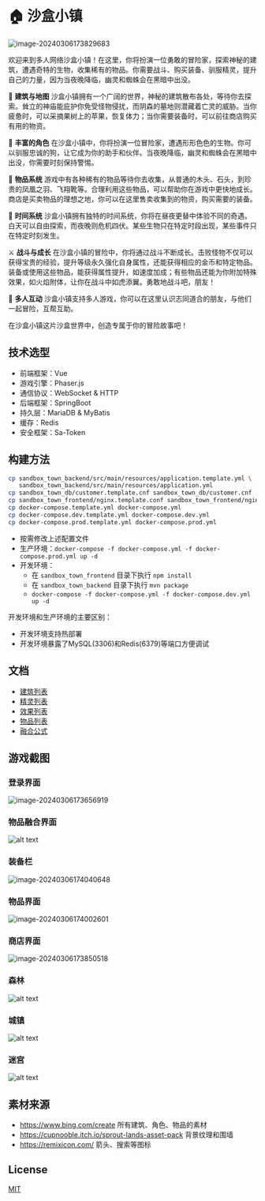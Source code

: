 # 🏠 沙盒小镇

![image-20240306173829683](doc/assets/image-20240306173829683.png)

欢迎来到多人网络沙盒小镇！在这里，你将扮演一位勇敢的冒险家，探索神秘的建筑，遭遇奇特的生物，收集稀有的物品。你需要战斗、购买装备、驯服精灵，提升自己的力量，因为当夜晚降临，幽灵和蜘蛛会在黑暗中出没。

🏰 **建筑与地图** 沙盒小镇拥有一个广阔的世界，神秘的建筑散布各处，等待你去探索。耸立的神庙能庇护你免受怪物侵扰，而阴森的墓地则潜藏着亡灵的威胁。当你疲惫时，可以采摘果树上的苹果，恢复体力；当你需要装备时，可以前往商店购买有用的物资。

👥 **丰富的角色** 在沙盒小镇中，你将扮演一位冒险家，遭遇形形色色的生物。你可以驯服忠诚的狗，让它成为你的助手和伙伴。当夜晚降临，幽灵和蜘蛛会在黑暗中出没，你需要时刻保持警惕。

💍 **物品系统** 游戏中有各种稀有的物品等待你去收集，从普通的木头、石头，到珍贵的凤凰之羽、飞翔靴等。合理利用这些物品，可以帮助你在游戏中更快地成长。商店是买卖物品的理想之地，你可以在这里售卖收集到的物资，购买需要的装备。

🌄 **时间系统** 沙盒小镇拥有独特的时间系统，你将在昼夜更替中体验不同的奇遇。白天可以自由探索，而夜晚则危机四伏。某些生物只在特定时段出现，某些事件只在特定时刻发生。

⚔️ **战斗与成长** 在沙盒小镇的冒险中，你将通过战斗不断成长。击败怪物不仅可以获得宝贵的经验，提升等级永久强化自身属性，还能获得相应的金币和特定物品。装备或使用这些物品，能获得属性提升，如速度加成；有些物品还能为你附加特殊效果，如火焰附体，让你在战斗中如虎添翼。勇敢地战斗吧，朋友！

🤝 **多人互动** 沙盒小镇支持多人游戏，你可以在这里认识志同道合的朋友，与他们一起冒险，互帮互助。

在沙盒小镇这片沙盒世界中，创造专属于你的冒险故事吧！

## 技术选型

- 前端框架：Vue
- 游戏引擎：Phaser.js
- 通信协议：WebSocket & HTTP
- 后端框架：SpringBoot
- 持久层：MariaDB & MyBatis
- 缓存：Redis
- 安全框架：Sa-Token

## 构建方法

```bash
cp sandbox_town_backend/src/main/resources/application.template.yml \
   sandbox_town_backend/src/main/resources/application.yml
cp sandbox_town_db/customer.template.cnf sandbox_town_db/customer.cnf
cp sandbox_town_frontend/nginx.template.conf sandbox_town_frontend/nginx.conf
cp docker-compose.template.yml docker-compose.yml
cp docker-compose.dev.template.yml docker-compose.dev.yml
cp docker-compose.prod.template.yml docker-compose.prod.yml
```

- 按需修改上述配置文件
- 生产环境：`docker-compose -f docker-compose.yml -f docker-compose.prod.yml up -d`
- 开发环境：
   - 在 `sandbox_town_frontend` 目录下执行 `npm install`
   - 在 `sandbox_town_backend` 目录下执行 `mvn package`
   - `docker-compose -f docker-compose.yml -f docker-compose.dev.yml up -d`

开发环境和生产环境的主要区别：

- 开发环境支持热部署
- 开发环境暴露了MySQL(3306)和Redis(6379)等端口方便调试

## 文档

- [建筑列表](doc/building.md)
- [精灵列表](doc/sprite.md)
- [效果列表](doc/effect.md)
- [物品列表](doc/item.md)
- [融合公式](doc/fusion.md)

## 游戏截图

### 登录界面

![image-20240306173656919](doc/assets/image-20240306173656919.png)

### 物品融合界面

![alt text](doc/assets/image-fusion.png)

### 装备栏

![image-20240306174040648](doc/assets/image-20240306174040648.png)

### 物品界面

![image-20240306174002601](doc/assets/image-20240306174002601.png)

### 商店界面

![image-20240306173850518](doc/assets/image-20240306173850518.png)

### 森林

![alt text](doc/assets/image-forest.png)

### 城镇

![alt text](doc/assets/aea121393f58506601c9ebc42659753.png)

### 迷宫

![alt text](doc/assets/image-maze.png)

## 素材来源

- https://www.bing.com/create 所有建筑、角色、物品的素材
- https://cupnooble.itch.io/sprout-lands-asset-pack 背景纹理和围墙
- https://remixicon.com/ 箭头、搜索等图标

## License

[MIT](./LICENSE)
